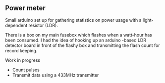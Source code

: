 Power meter
-----------


  Small arduino set up for gathering statistics on power usage with a light-dependent resistor (LDR).

  There is a box on my main fusebox which flashes when a watt-hour has been consumed. I had the idea of hooking up an arduino -based LDR detector board in front of the flashy box and transmitting the flash count for record keeping.

  Work in progress

- Count pulses
- Transmit data using a 433MHz transmitter

